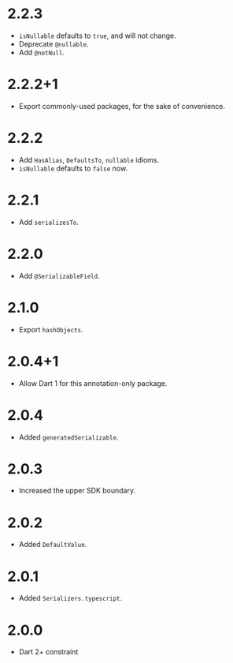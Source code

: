 # 2.2.3
* `isNullable` defaults to `true`, and will not change.
* Deprecate `@nullable`.
* Add `@notNull`.

# 2.2.2+1
* Export commonly-used packages, for the sake of convenience.

# 2.2.2
* Add `HasAlias`, `DefaultsTo`, `nullable` idioms.
* `isNullable` defaults to `false` now.

# 2.2.1
* Add `serializesTo`.

# 2.2.0
* Add `@SerializableField`.

# 2.1.0
* Export `hashObjects`.

# 2.0.4+1
* Allow Dart 1 for this annotation-only package.

# 2.0.4
* Added `generatedSerializable`.

# 2.0.3
* Increased the upper SDK boundary.

# 2.0.2
* Added `DefaultValue`.

# 2.0.1
* Added `Serializers.typescript`.

# 2.0.0
* Dart 2+ constraint

